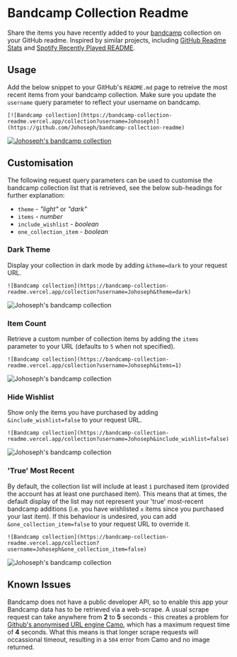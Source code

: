 # Bandcamp Collection Readme

Share the items you have recently added to your [bandcamp](https://bandcamp.com/) collection on your GitHub readme. Inspired by similar projects, including [GitHub Readme Stats](https://github.com/anuraghazra/github-readme-stats) and [Spotify Recently Played README](https://github.com/JeffreyCA/spotify-recently-played-readme).

## Usage

Add the below snippet to your GitHub's `README.md` page to retreive the most recent items from your bandcamp collection. Make sure you update the `username` query parameter to reflect your username on bandcamp.

```
[![Bandcamp collection](https://bandcamp-collection-readme.vercel.app/collection?username=Johoseph)](https://github.com/Johoseph/bandcamp-collection-readme)
```

[![Johoseph's bandcamp collection](https://bandcamp-collection-readme.vercel.app/collection?username=Johoseph)](https://bandcamp-collection-readme.vercel.app/collection?username=Johoseph)

## Customisation

The following request query parameters can be used to customise the bandcamp collection list that is retrieved, see the below sub-headings for further explanation:

- `theme` - _"light"_ or _"dark"_
- `items` - _number_
- `include_wishlist` - _boolean_
- `one_collection_item` - _boolean_

### Dark Theme

Display your collection in dark mode by adding `&theme=dark` to your request URL.

```
![Bandcamp collection](https://bandcamp-collection-readme.vercel.app/collection?username=Johoseph&theme=dark)
```

![Johoseph's bandcamp collection](https://bandcamp-collection-readme.vercel.app/collection?username=Johoseph&theme=dark)

### Item Count

Retrieve a custom number of collection items by adding the `items` parameter to your URL (defaults to `5` when not specified).

```
![Bandcamp collection](https://bandcamp-collection-readme.vercel.app/collection?username=Johoseph&items=1)
```

![Johoseph's bandcamp collection](https://bandcamp-collection-readme.vercel.app/collection?username=Johoseph&items=1)

### Hide Wishlist

Show only the items you have purchased by adding `&include_wishlist=false` to your request URL.

```
![Bandcamp collection](https://bandcamp-collection-readme.vercel.app/collection?username=Johoseph&include_wishlist=false)
```

![Johoseph's bandcamp collection](https://bandcamp-collection-readme.vercel.app/collection?username=Johoseph&include_wishlist=false)

### 'True' Most Recent

By default, the collection list will include at least `1` purchased item (provided the account has at least one purchased item). This means that at times, the default display of the list may not represent your 'true' most-recent bandcamp additions (i.e. you have wishlisted `x` items since you purchased your last item). If this behaviour is undesired, you can add `&one_collection_item=false` to your request URL to override it.

```
![Bandcamp collection](https://bandcamp-collection-readme.vercel.app/collection?username=Johoseph&one_collection_item=false)
```

![Johoseph's bandcamp collection](https://bandcamp-collection-readme.vercel.app/collection?username=Johoseph&one_collection_item=false)

## Known Issues

Bandcamp does not have a public developer API, so to enable this app your Bandcamp data has to be retrieved via a web-scrape. A usual scrape request can take anywhere from **2** to **5** seconds - this creates a problem for [Github's anonymised URL engine Camo](https://docs.github.com/en/authentication/keeping-your-account-and-data-secure/about-anonymized-urls), which has a maximum request time of **4** seconds. What this means is that longer scrape requests will occassional timeout, resulting in a `504` error from Camo and no image returned.
